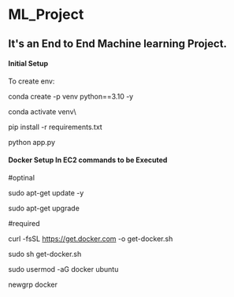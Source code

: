 # ML_Project
## It's an End to End Machine learning Project.

#### Initial Setup
To create env:

conda create -p venv python==3.10 -y

conda activate venv\

pip install -r requirements.txt

python app.py

#### Docker Setup In EC2 commands to be Executed
#optinal

sudo apt-get update -y

sudo apt-get upgrade

#required

curl -fsSL https://get.docker.com -o get-docker.sh

sudo sh get-docker.sh

sudo usermod -aG docker ubuntu

newgrp docker
